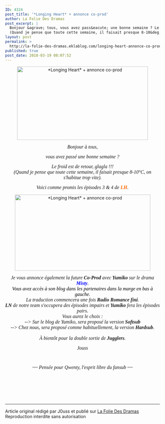 ```yaml
---
ID: 4324
post_title: '*Longing Heart* + annonce co-prod'
author: La Folie Des Dramas
post_excerpt: |
  Bonjour &agrave; tous, vous avez pass&eacute; une bonne semaine ? Le froid est de retour, glagla !!!
  (Quand je pense que toute cette semaine, il faisait presque 8-10&deg;C, on s'habitue trop vite). Voici comme promis les &eacute;pisodes 3 &amp; 4 de LH . Je vous annonce &eacute;galement la future Co-Prod avec Yumiko sur le...
layout: post
permalink: >
  http://la-folie-des-dramas.eklablog.com/longing-heart-annonce-co-prod-a139198652
published: true
post_date: 2018-03-19 08:07:52
---
```

<p style="text-align: center;"><img src="https://united-subs.dearclouds.com/wp-content/uploads/2018/05/a005326f9a23d5a5f5cdfd70ecc99da3.jpg" alt="*Longing Heart* + annonce co-prod" width="426" height="239"/></p>
<p style="text-align: center;"><span style="font-size: 12pt;"><em><span style="font-family: book antiqua, palatino;">Bonjour &agrave; tous,</span></em></span></p>
<p style="text-align: center;"><span style="font-size: 12pt;"><em><span style="font-family: book antiqua, palatino;">vous avez pass&eacute; une bonne semaine ?</span></em></span></p>
<p style="text-align: center;"><span style="font-size: 12pt;"><em><span style="font-family: book antiqua, palatino;">Le froid est de retour, glagla !!!</span></em></span><br/><span style="font-size: 12pt;"><em><span style="font-family: book antiqua, palatino;">(Quand je pense que toute cette semaine, il faisait presque 8-10&deg;C, on s'habitue trop vite).</span></em></span></p>
<p style="text-align: center;"><span style="font-size: 12pt;"><em><span style="font-family: book antiqua, palatino;">Voici comme promis les &eacute;pisodes 3 &amp; 4 de <strong><span style="color: #ff6600;">LH</span></strong>.</span></em></span></p>
<p style="text-align: center;"><img src="http://ekladata.com/hFkjPFPBFpGpxluNZMTIgIDnfnE@441x248.jpg" alt="*Longing Heart* + annonce co-prod" width="441" height="248"/></p>
<p style="text-align: center;"><span style="font-size: 12pt;"><em><span style="font-family: book antiqua, palatino;">Je vous annonce &eacute;galement la future <strong>Co-Prod</strong> avec<strong> Yumiko</strong> sur le drama <span style="color: #0000ff;"><strong>Misty</strong><span style="color: #000000;">.<br/>Vous avez acc&egrave;s &agrave; son blog dans les partenaires dans la marge en bas &agrave; gauche.<br/></span></span>La traduction commencera une fois <strong>Radio Romance fini</strong>. </span></em></span><br/><span style="font-size: 12pt;"><em><span style="font-family: book antiqua, palatino;"><strong>LN</strong> de notre team s'occupera des &eacute;pisodes impairs et <strong>Yumiko</strong> fera les &eacute;pisodes pairs.</span></em></span><br/><span style="font-size: 12pt;"><em><span style="font-family: book antiqua, palatino;">Vous aurez le choix : </span></em></span><br/><span style="font-size: 12pt;"><em><span style="font-family: book antiqua, palatino;">--&gt; Sur le blog de Yumiko, sera propos&eacute; la version <strong>Softsub</strong></span></em></span><br/><span style="font-size: 12pt;"><em><span style="font-family: book antiqua, palatino;">--&gt; Chez nous, sera propos&eacute; comme habituellement, la version<strong> Hardsub</strong>.</span></em></span><br/><br/><span style="font-size: 12pt;"><em><span style="font-family: book antiqua, palatino;">&Agrave; bient&ocirc;t pour la double sortie de <strong>Jugglers</strong>.</span></em></span></p>
<p style="text-align: center;"><span style="font-size: 12pt;"><em><span style="font-family: book antiqua, palatino;">Jouss</span></em></span></p>
<p style="text-align: center;">&nbsp;</p>
<p style="text-align: center;"><span style="font-size: 12pt;"><em><span style="font-family: book antiqua, palatino;">~~ Pens&eacute;e pour Qwenty, l'esprit libre du fansub ~~</span></em></span></p>
<p style="text-align: center;">&nbsp;</p><br /><br /><br /><hr />Article original rédigé par J0uss et publié sur <a href="http://la-folie-des-dramas.eklablog.com/">La Folie Des Dramas</a> <br /> Reproduction interdite sans autorisation